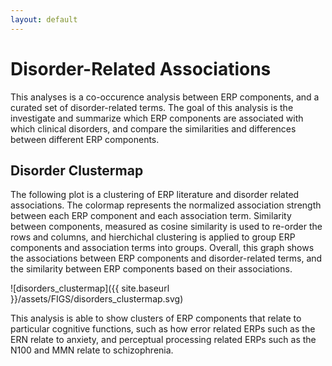 ```yaml
---
layout: default
---
```


# Disorder-Related Associations

This analyses is a co-occurence analysis between ERP components, and a curated set of disorder-related terms. The goal of this analysis is the investigate and summarize which ERP components are associated with which clinical disorders, and compare the similarities and differences between different ERP components.

## Disorder Clustermap

The following plot is a clustering of ERP literature and disorder related associations. The colormap represents the normalized association strength between each ERP component and each association term. Similarity between components, measured as cosine similarity is used to re-order the rows and columns, and hierchichal clustering is applied to group ERP components and association terms into groups. Overall, this graph shows the associations between ERP components and disorder-related terms, and the similarity between ERP components based on their associations.

![disorders_clustermap]({{ site.baseurl }}/assets/FIGS/disorders_clustermap.svg)

This analysis is able to show clusters of ERP components that relate to particular cognitive functions, such as how error related ERPs such as the ERN relate to anxiety, and perceptual processing related ERPs such as the N100 and MMN relate to schizophrenia.
